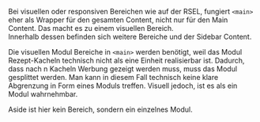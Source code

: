 Bei visuellen oder responsiven Bereichen wie auf der RSEL, fungiert `<main>` eher als Wrapper für den gesamten Content, nicht nur für den Main Content. Das macht es zu einem visuellen Bereich.  
Innerhalb dessen befinden sich weitere Bereiche und der Sidebar Content.

Die visuellen Modul Bereiche in `<main>` werden benötigt, weil das Modul Rezept-Kacheln technisch nicht als eine Einheit realisierbar ist. Dadurch, dass nach n Kacheln Werbung gezeigt werden muss, muss das Modul gesplittet werden. Man kann in diesem Fall technisch keine klare Abgrenzung in Form eines Moduls treffen. Visuell jedoch, ist es als ein Modul wahrnehmbar.

Aside ist hier kein Bereich, sondern ein einzelnes Modul.
